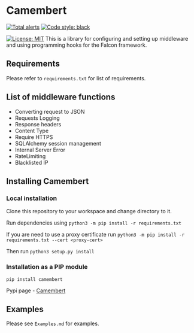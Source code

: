 # Camembert

[![Total alerts](https://img.shields.io/lgtm/alerts/g/Jithinqw/Camembert.svg?logo=lgtm&logoWidth=18)](https://lgtm.com/projects/g/Jithinqw/Camembert/alerts/)
<a href="https://github.com/psf/black"><img alt="Code style: black" src="https://img.shields.io/badge/code%20style-black-000000.svg"></a>
</p>
<a href="https://github.com/psf/black/blob/master/LICENSE"><img alt="License: MIT" src="https://black.readthedocs.io/en/stable/_static/license.svg"></a>
This is a library for configuring and setting up middleware and using programming hooks for the Falcon framework.

## Requirements

Please refer to `requirements.txt` for list of requirements.

## List of middleware functions

- Converting request to JSON
- Requests Logging
- Response headers
- Content Type
- Require HTTPS
- SQLAlchemy session management
- Internal Server Error
- RateLimiting
- Blacklisted IP

## Installing Camembert

### Local installation

Clone this repository to your workspace and change directory to it.

Run dependencies using `python3 -m pip install -r requirements.txt`

If you are need to use a proxy certificate run `python3 -m pip install -r requirements.txt --cert <proxy-cert>`

Then run `python3 setup.py install`

### Installation as a PIP module

`pip install camembert`

Pypi page - [Camembert](https://pypi.org/project/camembert/)

## Examples

Please see `Examples.md` for examples.
